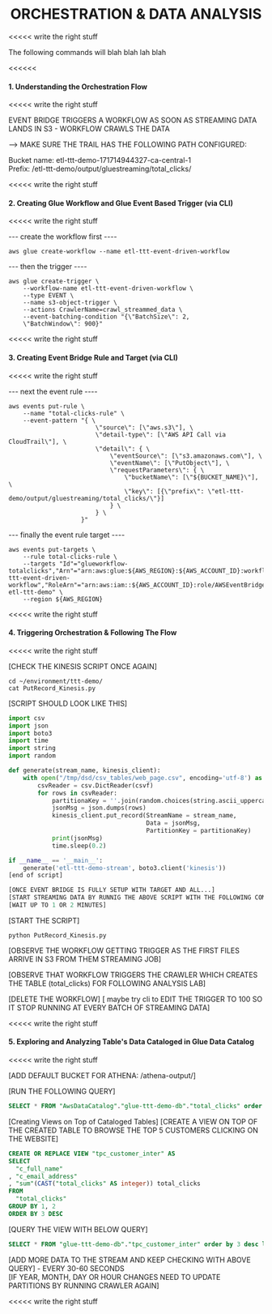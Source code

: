 <h1 id="toc_0" align="center">
ORCHESTRATION & DATA ANALYSIS</h1>

<<<<< write the right stuff

The following commands will blah blah lah blah

<<<<<<


#### **1.** Understanding the Orchestration Flow


<<<<< write the right stuff


EVENT BRIDGE TRIGGERS A WORKFLOW AS SOON AS STREAMING DATA LANDS IN S3 - WORKFLOW CRAWLS THE DATA

--> MAKE SURE THE TRAIL HAS THE FOLLOWING PATH CONFIGURED:

Bucket name: etl-ttt-demo-171714944327-ca-central-1  
Prefix:	/etl-ttt-demo/output/gluestreaming/total_clicks/


<<<<< write the right stuff

#### **2.** Creating Glue Workflow and Glue Event Based Trigger (via CLI)


<<<<< write the right stuff


--- create the workflow first  ----

~~~cli
aws glue create-workflow --name etl-ttt-event-driven-workflow
~~~


--- then the trigger  ----

~~~cli
aws glue create-trigger \
    --workflow-name etl-ttt-event-driven-workflow \
    --type EVENT \
    --name s3-object-trigger \
    --actions CrawlerName=crawl_streammed_data \
	--event-batching-condition "{\"BatchSize\": 2,
	\"BatchWindow\": 900}"
~~~
	
<<<<< write the right stuff


#### **3.** Creating Event Bridge Rule and Target (via CLI)


<<<<< write the right stuff


--- next the event rule  ----


~~~cli
aws events put-rule \
    --name "total-clicks-rule" \
    --event-pattern "{ \
                        \"source\": [\"aws.s3\"], \
                        \"detail-type\": [\"AWS API Call via CloudTrail\"], \
                        \"detail\": { \
                            \"eventSource\": [\"s3.amazonaws.com\"], \
                            \"eventName\": [\"PutObject\"], \
                            \"requestParameters\": { \
                                \"bucketName\": [\"${BUCKET_NAME}\"], \
                                \"key\": [{\"prefix\": \"etl-ttt-demo/output/gluestreaming/total_clicks/\"}]
                            } \
                        } \
                    }"
~~~

--- finally the event rule target  ----


~~~cli
aws events put-targets \
    --rule total-clicks-rule \
    --targets "Id"="glueworkflow-totalclicks","Arn"="arn:aws:glue:${AWS_REGION}:${AWS_ACCOUNT_ID}:workflow/etl-ttt-event-driven-workflow","RoleArn"="arn:aws:iam::${AWS_ACCOUNT_ID}:role/AWSEventBridgeInvokeRole-etl-ttt-demo" \
    --region ${AWS_REGION}
~~~

<<<<< write the right stuff


#### **4.** Triggering Orchestration & Following The Flow


<<<<< write the right stuff


[CHECK THE KINESIS SCRIPT ONCE AGAIN]


~~~shell
cd ~/environment/ttt-demo/
cat PutRecord_Kinesis.py
~~~

[SCRIPT SHOULD LOOK LIKE THIS]

~~~python
import csv
import json
import boto3
import time
import string
import random

def generate(stream_name, kinesis_client):
    with open("/tmp/dsd/csv_tables/web_page.csv", encoding='utf-8') as csvf:
        csvReader = csv.DictReader(csvf)
        for rows in csvReader:
            partitionaKey = ''.join(random.choices(string.ascii_uppercase + string.digits, k = 20))
            jsonMsg = json.dumps(rows)
            kinesis_client.put_record(StreamName = stream_name,
                                      Data = jsonMsg,
                                      PartitionKey = partitionaKey)
            print(jsonMsg)
            time.sleep(0.2)

if __name__ == '__main__':
    generate('etl-ttt-demo-stream', boto3.client('kinesis'))
[end of script]

[ONCE EVENT BRIDGE IS FULLY SETUP WITH TARGET AND ALL...]
[START STREAMING DATA BY RUNNIG THE ABOVE SCRIPT WITH THE FOLLOWING COMMAND IN CLOUD9]
[WAIT UP TO 1 OR 2 MINUTES]
~~~


[START THE SCRIPT]

~~~shell
python PutRecord_Kinesis.py 
~~~

[OBSERVE THE WORKFLOW GETTING TRIGGER AS THE FIRST FILES ARRIVE IN S3 FROM THEM STREAMING JOB]

[OBSERVE THAT WORKFLOW TRIGGERS THE CRAWLER WHICH CREATES THE TABLE (total_clicks) FOR FOLLOWING ANALYSIS LAB]

[DELETE THE WORKFLOW]
[ maybe try cli to EDIT THE TRIGGER TO 100 SO IT STOP RUNNING AT EVERY BATCH OF STREAMING DATA]



<<<<< write the right stuff

#### **5.** Exploring and Analyzing Table's Data Cataloged in Glue Data Catalog

<<<<< write the right stuff

[ADD DEFAULT BUCKET FOR ATHENA: /athena-output/]

[RUN THE FOLLOWING QUERY]

~~~sql
SELECT * FROM "AwsDataCatalog"."glue-ttt-demo-db"."total_clicks" order by 3 desc limit 10;
~~~

[Creating Views on Top of Cataloged Tables]
[CREATE A VIEW ON TOP OF THE CREATED TABLE TO BROWSE THE TOP 5 CUSTOMERS CLICKING ON THE WEBSITE]

~~~sql
CREATE OR REPLACE VIEW "tpc_customer_inter" AS 
SELECT
  "c_full_name"
, "c_email_address"
, "sum"(CAST("total_clicks" AS integer)) total_clicks
FROM
  "total_clicks" 
GROUP BY 1, 2
ORDER BY 3 DESC
~~~

[QUERY THE VIEW WITH BELOW QUERY]

~~~sql
SELECT * FROM "glue-ttt-demo-db"."tpc_customer_inter" order by 3 desc limit 10;
~~~

[ADD MORE DATA TO THE STREAM AND KEEP CHECKING WITH ABOVE QUERY] - EVERY 30-60 SECONDS  
[IF YEAR, MONTH, DAY OR HOUR CHANGES NEED TO UPDATE PARTITIONS BY RUNNING CRAWLER AGAIN]


<<<<< write the right stuff


